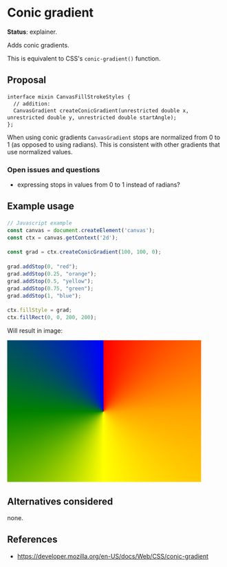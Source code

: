Conic gradient
==============
**Status**: explainer.

Adds conic gradients.

This is equivalent to CSS's `conic-gradient()` function.


Proposal
--------

```webidl
interface mixin CanvasFillStrokeStyles {
  // addition:
  CanvasGradient createConicGradient(unrestricted double x, unrestricted double y, unrestricted double startAngle);
};
```

When using conic gradients `CanvasGradient` stops are normalized from 0 to 1 (as opposed to using radians). This is consistent with other gradients that use normalized values.


### Open issues and questions

- expressing stops in values from 0 to 1 instead of radians?

Example usage
-------------

```js
// Javascript example
const canvas = document.createElement('canvas');
const ctx = canvas.getContext('2d');

const grad = ctx.createConicGradient(100, 100, 0);

grad.addStop(0, "red");
grad.addStop(0.25, "orange");
grad.addStop(0.5, "yellow");
grad.addStop(0.75, "green");
grad.addStop(1, "blue");

ctx.fillStyle = grad;
ctx.fillRect(0, 0, 200, 200);
```

Will result in image:

![conic gradient](../images/conic-gradient.png)



Alternatives considered
-----------------------

none.

References
----------

- https://developer.mozilla.org/en-US/docs/Web/CSS/conic-gradient
